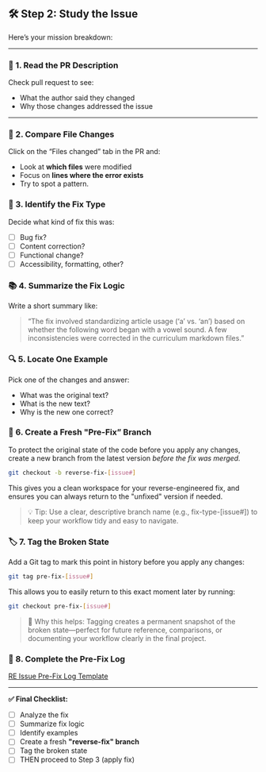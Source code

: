 ## 🛠 Step 2: Study the Issue

Here’s your mission breakdown:

---

### 🧩 1. **Read the PR Description**

Check pull request to see:

- What the author said they changed
- Why those changes addressed the issue

---

### 🧪 2. **Compare File Changes**

Click on the “Files changed” tab in the PR and:

- Look at **which files** were modified
- Focus on **lines where the error exists**
- Try to spot a pattern.

### 🧠 3. **Identify the Fix Type**

Decide what kind of fix this was:

- [ ]  Bug fix?
- [ ]  Content correction?
- [ ]  Functional change?
- [ ]  Accessibility, formatting, other?

### 📚 4. **Summarize the Fix Logic**

Write a short summary like:

> “The fix involved standardizing article usage (‘a’ vs. ‘an’) based on whether the following word began with a vowel sound. A few inconsistencies were corrected in the curriculum markdown files.”
> 

### 🔍 5. **Locate One Example**

Pick one of the changes and answer:

- What was the original text?
- What is the new text?
- Why is the new one correct?

### 🌿 6. **Create a Fresh "Pre-Fix” Branch**

To protect the original state of the code before you apply any changes, create a new branch from the latest version *before the fix was merged.*

```bash
git checkout -b reverse-fix-[issue#]
```

This gives you a clean workspace for your reverse-engineered fix, and ensures you can always return to the "unfixed" version if needed.

> 💡 Tip: Use a clear, descriptive branch name (e.g., fix-type-[issue#]) to keep your workflow tidy and easy to navigate.
> 

### 🏷️ 7. **Tag the Broken State**

Add a Git tag to mark this point in history before you apply any changes:

```bash
git tag pre-fix-[issue#]
```

This allows you to easily return to this exact moment later by running:

```bash
git checkout pre-fix-[issue#]
```

> 📌 Why this helps: Tagging creates a permanent snapshot of the broken state—perfect for future reference, comparisons, or documenting your workflow clearly in the final project.
> 

### 📄 8. Complete the Pre-Fix Log

[RE Issue Pre-Fix Log Template](/logs/re-issue-pre-fix-log-template.md)

---

**✅ Final Checklist:**

- [ ]  Analyze the fix
- [ ]  Summarize fix logic
- [ ]  Identify examples
- [ ]  Create a fresh **"reverse-fix" branch**
- [ ]  Tag the broken state
- [ ]  THEN proceed to Step 3 (apply fix)